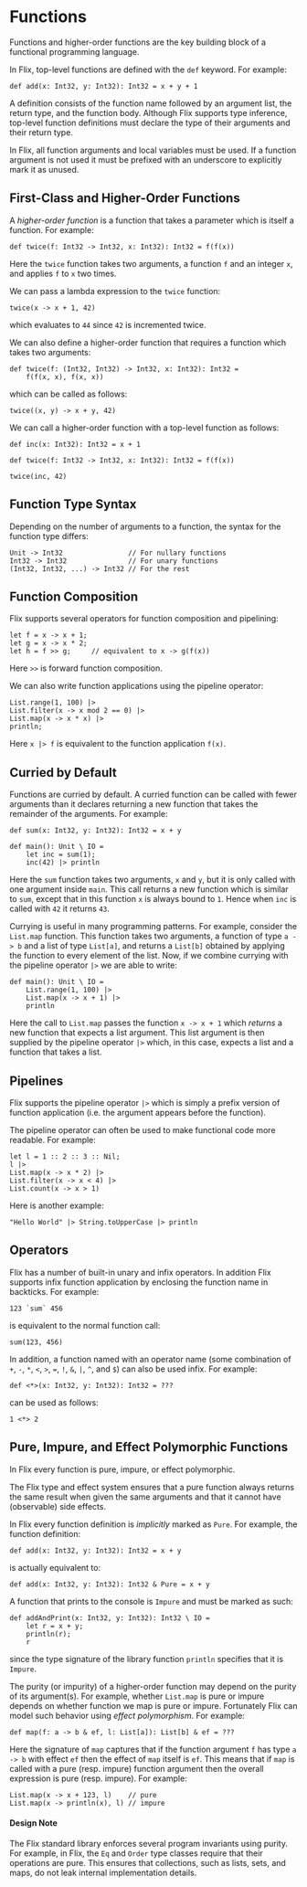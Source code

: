 # Functions

Functions and higher-order functions are the key
building block of a functional programming language.

In Flix, top-level functions are defined with the
`def` keyword.
For example:

```flix
def add(x: Int32, y: Int32): Int32 = x + y + 1
```

A definition consists of the function name followed
by an argument list, the return type, and the
function body.
Although Flix supports type
inference, top-level function definitions must
declare the type of their arguments and their return
type.

In Flix, all function arguments and local variables
must be used.
If a function argument is not used it must be
prefixed with an underscore to explicitly mark it as
unused.

## First-Class and Higher-Order Functions

A _higher-order function_ is a function that takes a
parameter which is itself a function.
For example:

```flix
def twice(f: Int32 -> Int32, x: Int32): Int32 = f(f(x))
```

Here the `twice` function takes two arguments, a
function `f` and an integer `x`, and applies `f` to
`x` two times.

We can pass a lambda expression to the `twice`
function:

```flix
twice(x -> x + 1, 42)
```

which evaluates to `44` since `42` is incremented
twice.

We can also define a higher-order function that
requires a function which takes two arguments:

```flix
def twice(f: (Int32, Int32) -> Int32, x: Int32): Int32 =
    f(f(x, x), f(x, x))
```

which can be called as follows:

```flix
twice((x, y) -> x + y, 42)
```

We can call a higher-order function with a top-level
function as follows:

```flix
def inc(x: Int32): Int32 = x + 1

def twice(f: Int32 -> Int32, x: Int32): Int32 = f(f(x))

twice(inc, 42)
```

## Function Type Syntax

Depending on the number of arguments to a function,
the syntax for the function type differs:

```flix
Unit -> Int32                // For nullary functions
Int32 -> Int32               // For unary functions
(Int32, Int32, ...) -> Int32 // For the rest
```

## Function Composition

Flix supports several operators for function
composition and pipelining:

```flix
let f = x -> x + 1;
let g = x -> x * 2;
let h = f >> g;     // equivalent to x -> g(f(x))
```

Here `>>` is forward function composition.

We can also write function applications using the
pipeline operator:

```flix
List.range(1, 100) |>
List.filter(x -> x mod 2 == 0) |>
List.map(x -> x * x) |>
println;
```

Here `x |> f` is equivalent to the function
application `f(x)`.

## Curried by Default

Functions are curried by default.
A curried function can be called with fewer
arguments than it declares returning a new function
that takes the remainder of the arguments.
For example:

```flix
def sum(x: Int32, y: Int32): Int32 = x + y

def main(): Unit \ IO =
    let inc = sum(1);
    inc(42) |> println
```

Here the `sum` function takes two arguments, `x` and
`y`, but it is only called with one argument inside
`main`.
This call returns a new function which is
similar to `sum`, except that in this function `x`
is always bound to `1`.
Hence when `inc` is called with `42` it returns `43`.

Currying is useful in many programming patterns.
For example, consider the `List.map` function.
This function takes two arguments, a function of
type `a -> b` and a list of type `List[a]`, and
returns a `List[b]` obtained by applying the
function to every element of the list.
Now, if we combine currying with the pipeline
operator `|>` we are able to write:

```flix
def main(): Unit \ IO =
    List.range(1, 100) |>
    List.map(x -> x + 1) |>
    println
```

Here the call to `List.map` passes the function
`x -> x + 1` which _returns_ a new function that
expects a list argument.
This list argument is then supplied by the pipeline
operator `|>` which, in this case, expects a list
and a function that takes a list.

## Pipelines

Flix supports the pipeline operator `|>` which is
simply a prefix version of function application (i.e.
the argument appears before the function).

The pipeline operator can often be used to make
functional code more readable.
For example:

```flix
let l = 1 :: 2 :: 3 :: Nil;
l |>
List.map(x -> x * 2) |>
List.filter(x -> x < 4) |>
List.count(x -> x > 1)
```

Here is another example:

```flix
"Hello World" |> String.toUpperCase |> println
```

## Operators

Flix has a number of built-in unary and infix operators.
In addition Flix supports infix function application by enclosing
the function name in backticks. For example:

```flix
123 `sum` 456
```

is equivalent to the normal function call:

```flix
sum(123, 456)
```

In addition, a function named with an operator name (some combination of `+`, `-`, `*`, `<`, `>`, `=`, `!`, `&`, `|`, `^`, and `$`) can also be used infix. For example:

```flix
def <*>(x: Int32, y: Int32): Int32 = ???
```

can be used as follows:

```flix
1 <*> 2
```

## Pure, Impure, and Effect Polymorphic Functions

In Flix every function is pure, impure, or effect
polymorphic.

The Flix type and effect system ensures that a pure
function always returns the same result when given
the same arguments and that it cannot have
(observable) side effects.

In Flix every function definition is _implicitly_
marked as `Pure`.
For example, the function definition:

```flix
def add(x: Int32, y: Int32): Int32 = x + y
```

is actually equivalent to:

```flix
def add(x: Int32, y: Int32): Int32 & Pure = x + y
```

A function that prints to the console is `Impure`
and must be marked as such:

```flix
def addAndPrint(x: Int32, y: Int32): Int32 \ IO =
    let r = x + y;
    println(r);
    r
```

since the type signature of the library function
`println` specifies that it is `Impure`.

The purity (or impurity) of a higher-order function
may depend on the purity of its argument(s).
For example, whether `List.map` is pure or impure
depends on whether function we map is pure or
impure.
Fortunately Flix can model such behavior using
_effect polymorphism_.
For example:

```flix
def map(f: a -> b & ef, l: List[a]): List[b] & ef = ???
```

Here the signature of `map` captures that if the
function argument `f` has type `a -> b` with effect
`ef` then the effect of `map` itself is `ef`.
This means that if `map` is called with a pure
(resp. impure) function argument then the overall
expression is pure (resp. impure).
For example:

```flix
List.map(x -> x + 123, l)    // pure
List.map(x -> println(x), l) // impure
```

#### Design Note

The Flix standard library enforces several program
invariants using purity.
For example, in Flix, the `Eq` and `Order` type
classes require that their operations are pure.
This ensures that collections, such as lists, sets,
and maps, do not leak internal implementation
details.

